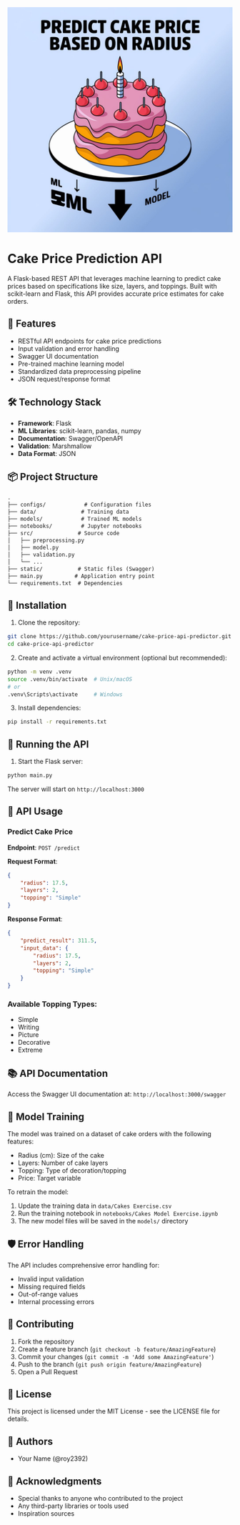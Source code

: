 ![ml logo](media/cake.jpeg)

# Cake Price Prediction API

A Flask-based REST API that leverages machine learning to predict cake prices based on specifications like size, layers, and toppings. Built with scikit-learn and Flask, this API provides accurate price estimates for cake orders.

## 🚀 Features

- RESTful API endpoints for cake price predictions
- Input validation and error handling
- Swagger UI documentation
- Pre-trained machine learning model
- Standardized data preprocessing pipeline
- JSON request/response format

## 🛠️ Technology Stack

- **Framework**: Flask
- **ML Libraries**: scikit-learn, pandas, numpy
- **Documentation**: Swagger/OpenAPI
- **Validation**: Marshmallow
- **Data Format**: JSON

## 📦 Project Structure

```
.
├── configs/            # Configuration files
├── data/              # Training data
├── models/            # Trained ML models
├── notebooks/         # Jupyter notebooks
├── src/              # Source code
│   ├── preprocessing.py
│   ├── model.py
│   ├── validation.py
│   └── ...
├── static/           # Static files (Swagger)
├── main.py          # Application entry point
└── requirements.txt  # Dependencies
```

## 🔧 Installation

1. Clone the repository:
```bash
git clone https://github.com/yourusername/cake-price-api-predictor.git
cd cake-price-api-predictor
```

2. Create and activate a virtual environment (optional but recommended):
```bash
python -m venv .venv
source .venv/bin/activate  # Unix/macOS
# or
.venv\Scripts\activate     # Windows
```

3. Install dependencies:
```bash
pip install -r requirements.txt
```

## 🚀 Running the API

1. Start the Flask server:
```bash
python main.py
```

The server will start on `http://localhost:3000`

## 📝 API Usage

### Predict Cake Price

**Endpoint**: `POST /predict`

**Request Format**:
```json
{
    "radius": 17.5,
    "layers": 2,
    "topping": "Simple"
}
```

**Response Format**:
```json
{
    "predict_result": 311.5,
    "input_data": {
        "radius": 17.5,
        "layers": 2,
        "topping": "Simple"
    }
}
```

### Available Topping Types:
- Simple
- Writing
- Picture
- Decorative
- Extreme

## 📚 API Documentation

Access the Swagger UI documentation at: `http://localhost:3000/swagger`

## 🧪 Model Training

The model was trained on a dataset of cake orders with the following features:
- Radius (cm): Size of the cake
- Layers: Number of cake layers
- Topping: Type of decoration/topping
- Price: Target variable

To retrain the model:
1. Update the training data in `data/Cakes Exercise.csv`
2. Run the training notebook in `notebooks/Cakes Model Exercise.ipynb`
3. The new model files will be saved in the `models/` directory

## 🛡️ Error Handling

The API includes comprehensive error handling for:
- Invalid input validation
- Missing required fields
- Out-of-range values
- Internal processing errors

## 🤝 Contributing

1. Fork the repository
2. Create a feature branch (`git checkout -b feature/AmazingFeature`)
3. Commit your changes (`git commit -m 'Add some AmazingFeature'`)
4. Push to the branch (`git push origin feature/AmazingFeature`)
5. Open a Pull Request

## 📄 License

This project is licensed under the MIT License - see the LICENSE file for details.

## 👥 Authors

- Your Name (@roy2392)

## 🙏 Acknowledgments

- Special thanks to anyone who contributed to the project
- Any third-party libraries or tools used
- Inspiration sources

